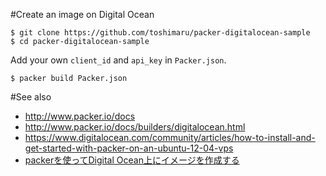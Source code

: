 #Create an image on Digital Ocean

    $ git clone https://github.com/toshimaru/packer-digitalocean-sample
    $ cd packer-digitalocean-sample

Add your own `client_id` and `api_key` in `Packer.json`.

    $ packer build Packer.json

#See also
* <http://www.packer.io/docs>
* <http://www.packer.io/docs/builders/digitalocean.html>
* <https://www.digitalocean.com/community/articles/how-to-install-and-get-started-with-packer-on-an-ubuntu-12-04-vps>
* [packerを使ってDigital Ocean上にイメージを作成する](http://blog.toshimaru.net/digitalocean-image-with-packer/)
